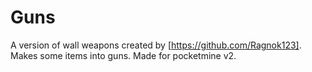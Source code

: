 # Guns

A version of wall weapons created by [https://github.com/Ragnok123]. Makes some items into guns. Made for pocketmine v2.
